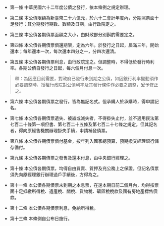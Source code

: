 * 第一條 中華民國六十二年度公債之發行，依本條例之規定辦理。

* 第二條 本公債限額為新臺幣二十六億元，於六十二會計年度內，分期照票面十足發行；其分期發行期數、數額及日期，由行政院定之。

* 第三條 本公債各期債票面額之大小，由財政部分別斟酌需要定之。

* 第四條 本公債各期債票償還期限，定為六年。於發行之日起，屆滿三年，開始還本；每年還本一次，每次還本四分之一，分四次還清。

* 第五條 本公債各期債票利息，由行政院定之。但調整時，不得低於發行時利率。各期公債自發行之日起，每六個月付息一次。

> 釋：為因應目前需要，對政府已發行未到期之公債，如因銀行利率變動須作必要調整時，授權行政院對公債利率及其發行條件作必要之調整，爰予修正之。

* 第六條 本公債各期債票之發行，皆為無記名式。但承購人於承購時，得申請記名。

* 第七條 本公債各期債票遺失、被盜或滅失者，不得掛失止付，並不適用民法第七百二十條第一項但書、第七百二十五條及第七百二十七條之規定。但其記名者，得向原經售機關辦理掛失手續，申請補發債票。

* 第八條 本公債各期債票償付基金，按年列入國家總預算，預期撥交經理銀行儲存備付。

* 第九條 本公債各期債票之發售及還本付息，由中央銀行經理之。

* 第十條 本公債各期債票，均得自由買賣、質押及充公務上之保證。但記名債票須先向原經理銀行辦理過戶手續後，方得為之。

* 第十一條 本公債各期債票未到期之本息票，在還本期日前二個月內，均得按票面十足抵繳所得稅、遺產稅、關稅、貨物稅、礦區稅稅款及國有房地產標售價款。

* 第十二條 本公債各期債票利息，免納所得稅。

* 第十三條 本條例自公布日施行。

